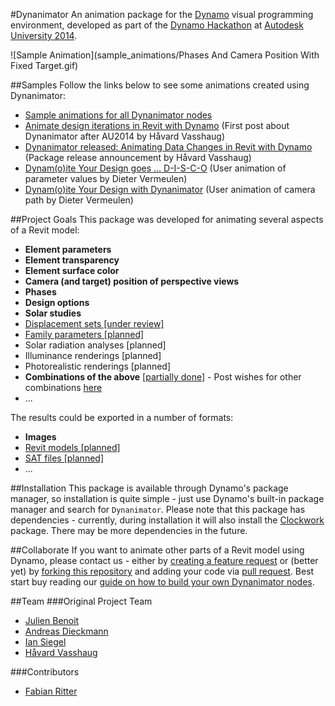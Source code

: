 #Dynanimator
An animation package for the [Dynamo](https://github.com/DynamoDS/Dynamo) visual programming environment, developed as part of the [Dynamo Hackathon](https://www.hackerleague.org/hackathons/autodesk-university-2014-dynamo-hackathon) at [Autodesk University 2014](http://au.autodesk.com).

![Sample Animation](sample_animations/Phases And Camera Position With Fixed Target.gif)

##Samples
Follow the links below to see some animations created using Dynanimator:
- [Sample animations for all Dynanimator nodes](https://github.com/BadMonkeysInc/Dynanimator/wiki/Sample-Animations)
- [Animate design iterations in Revit with Dynamo](http://vasshaug.net/2014/12/18/animate-design-iterations-in-revit-with-dynamo/) (First post about Dynanimator after AU2014 by Håvard Vasshaug)
- [Dynanimator released: Animating Data Changes in Revit with Dynamo](http://vasshaug.net/2015/04/22/dynanimator-released-animating-data-changes-in-revit-with-dynamo/) (Package release announcement by Håvard Vasshaug)
- [Dynam(o)ite Your Design goes … D-I-S-C-O](https://revitbeyondbim.wordpress.com/2015/05/05/dynamoite-your-design-goes-d-i-s-c-o/) (User animation of parameter values by Dieter Vermeulen)
- [Dynam(o)ite Your Design with Dynanimator](https://revitbeyondbim.wordpress.com/2015/05/07/dynamoite-your-design-with-dynanimator/) (User animation of camera path by Dieter Vermeulen)

##Project Goals
This package was developed for animating several aspects of a Revit model:
- **Element parameters**
- **Element transparency**
- **Element surface color**
- **Camera (and target) position of perspective views**
- **Phases**
- **Design options**
- **Solar studies**
- [Displacement sets [under review]](https://github.com/BadMonkeysInc/Dynanimator/issues/3)
- [Family parameters [planned]](https://github.com/BadMonkeysInc/Dynanimator/issues/18)
- Solar radiation analyses [planned]
- Illuminance renderings [planned]
- Photorealistic renderings [planned]
- **Combinations of the above** [[partially done](https://github.com/BadMonkeysInc/Dynanimator/wiki/Sample-Animations#combine-multiple-techniques)] - Post wishes for other combinations [here](https://github.com/BadMonkeysInc/Dynanimator/issues/4)
- ...

The results could be exported in a number of formats:
- **Images**
- [Revit models [planned]](https://github.com/BadMonkeysInc/Dynanimator/issues/13)
- [SAT files [planned]](https://github.com/BadMonkeysInc/Dynanimator/issues/12)
- ...
 
##Installation
This package is available through Dynamo's package manager, so installation is quite simple - just use Dynamo's built-in package manager and search for ```Dynanimator```.
Please note that this package has dependencies - currently, during installation it will also install the [Clockwork](https://github.com/CAAD-RWTH/ClockworkForDynamo) package. There may be more dependencies in the future.

##Collaborate
If you want to animate other parts of a Revit model using Dynamo, please contact us - either by [creating a feature request](https://github.com/BadMonkeysInc/Dynanimator/issues) or (better yet) by [forking this repository](https://help.github.com/articles/fork-a-repo/) and adding your code via [pull request](https://help.github.com/articles/using-pull-requests/). Best start buy reading our [guide on how to build your own Dynanimator nodes](https://github.com/BadMonkeysInc/Dynanimator/wiki/How-To-Make-a-New-Dynanimator-Node).

##Team
###Original Project Team
- [Julien Benoit](https://github.com/jbenoit44)
- [Andreas Dieckmann](https://github.com/andydandy74)
- [Ian Siegel](https://github.com/IanSiegelKPF)
- [Håvard Vasshaug](https://github.com/vasshaug)

###Contributors
- [Fabian Ritter](https://github.com/redinkinc)
